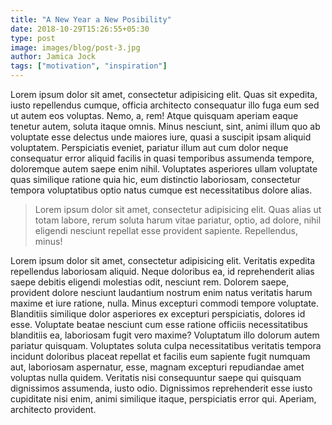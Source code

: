 ```yaml
---
title: "A New Year a New Posibility"
date: 2018-10-29T15:26:55+05:30
type: post
image: images/blog/post-3.jpg
author: Jamica Jock
tags: ["motivation", "inspiration"]
---
```


Lorem ipsum dolor sit amet, consectetur adipisicing elit. Quas sit expedita, iusto repellendus cumque, officia architecto consequatur illo fuga eum sed ut autem eos voluptas. Nemo, a, rem! Atque quisquam aperiam eaque tenetur autem, soluta itaque omnis. Minus nesciunt, sint, animi illum quo ab voluptate esse delectus unde maiores iure, quasi a suscipit ipsam aliquid voluptatem. Perspiciatis eveniet, pariatur illum aut cum dolor neque consequatur error aliquid facilis in quasi temporibus assumenda tempore, doloremque autem saepe enim nihil. Voluptates asperiores ullam voluptate quas similique ratione quia hic, eum distinctio laboriosam, consectetur tempora voluptatibus optio natus cumque est necessitatibus dolore alias.

> Lorem ipsum dolor sit amet, consectetur adipisicing elit. Quas alias ut totam labore, rerum soluta harum vitae pariatur, optio, ad dolore, nihil eligendi nesciunt repellat esse provident sapiente. Repellendus, minus!

Lorem ipsum dolor sit amet, consectetur adipisicing elit. Veritatis expedita repellendus laboriosam aliquid. Neque doloribus ea, id reprehenderit alias saepe debitis eligendi molestias odit, nesciunt rem. Dolorem saepe, provident dolore nesciunt laudantium nostrum enim natus veritatis harum maxime et iure ratione, nulla. Minus excepturi commodi tempore voluptate. Blanditiis similique dolor asperiores ex excepturi perspiciatis, dolores id esse. Voluptate beatae nesciunt cum esse ratione officiis necessitatibus blanditiis ea, laboriosam fugit vero maxime? Voluptatum illo dolorum autem pariatur quisquam. Voluptates soluta culpa necessitatibus veritatis tempora incidunt doloribus placeat repellat et facilis eum sapiente fugit numquam aut, laboriosam aspernatur, esse, magnam excepturi repudiandae amet voluptas nulla quidem. Veritatis nisi consequuntur saepe qui quisquam dignissimos assumenda, iusto odio. Dignissimos reprehenderit esse iusto cupiditate nisi enim, animi similique itaque, perspiciatis error qui. Aperiam, architecto provident.

